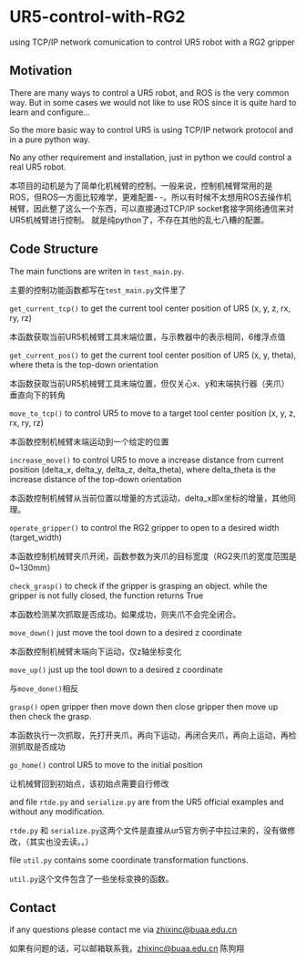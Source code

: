 # UR5-control-with-RG2
using TCP/IP network comunication to control UR5 robot with a RG2 gripper

## Motivation

There are many ways to control a UR5 robot, and ROS is the very common way. But in some cases we would not like to use ROS since it is quite hard to learn and configure...

So the more basic way to control UR5 is using TCP/IP network protocol and in a pure python way.

No any other requirement and installation, just in python we could control a real UR5 robot.

本项目的动机是为了简单化机械臂的控制。一般来说，控制机械臂常用的是ROS，但ROS一方面比较难学，更难配置- -。所以有时候不太想用ROS去操作机械臂，因此整了这么一个东西，可以直接通过TCP/IP socket套接字网络通信来对UR5机械臂进行控制。
就是纯python了，不存在其他的乱七八糟的配置。

## Code Structure
The main functions are writen in ` test_main.py `.

主要的控制功能函数都写在`test_main.py`文件里了

`get_current_tcp()` to get the current tool center position of UR5 (x, y, z, rx, ry, rz) 

本函数获取当前UR5机械臂工具末端位置，与示教器中的表示相同，6维浮点值

`get_current_pos()` to get the current tool center position of UR5 (x, y, theta), where theta is the top-down orientation

本函数获取当前UR5机械臂工具末端位置，但仅关心x、y和末端执行器（夹爪）垂直向下的转角

`move_to_tcp()` to control UR5 to move to a target tool center position (x, y, z, rx, ry, rz)

本函数控制机械臂末端运动到一个给定的位置

`increase_move()` to control UR5 to move a increase distance from current position (delta_x, delta_y, delta_z, delta_theta), where delta_theta is the increase distance of the top-down orientation

本函数控制机械臂从当前位置以增量的方式运动，delta_x即x坐标的增量，其他同理。

`operate_gripper()` to control the RG2 gripper to open to a desired width (target_width)

本函数控制机械臂夹爪开闭，函数参数为夹爪的目标宽度（RG2夹爪的宽度范围是0~130mm）

`check_grasp()` to check if the gripper is grasping an object. while the gripper is not fully closed, the function returns True

本函数检测某次抓取是否成功。如果成功，则夹爪不会完全闭合。

`move_down()` just move the tool down to a desired z coordinate

本函数控制机械臂末端向下运动，仅z轴坐标变化

`move_up()` just up the tool down to a desired z coordinate

与`move_done()`相反

`grasp()` open gripper then move down then close gripper then move up then check the grasp.

本函数执行一次抓取，先打开夹爪，再向下运动，再闭合夹爪，再向上运动，再检测抓取是否成功

`go_home()` control UR5 to move to the initial position

让机械臂回到初始点，该初始点需要自行修改

and file `rtde.py` and `serialize.py` are from the UR5 official examples and without any modification.

`rtde.py` 和 `serialize.py`这两个文件是直接从ur5官方例子中拉过来的，没有做修改，（其实也没去读。。）

file `util.py` contains some coordinate transformation functions.

`util.py`这个文件包含了一些坐标变换的函数。

## Contact
if any questions please contact me via zhixinc@buaa.edu.cn 

如果有问题的话，可以邮箱联系我，zhixinc@buaa.edu.cn 陈狗翔
